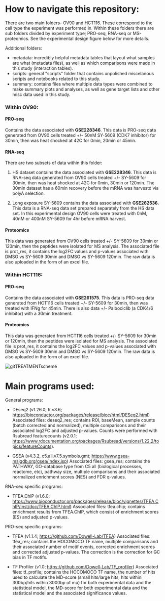 # How to navigate this repository: #
There are two main folders- OV90 and HCT116. These correspond to the cell type the experiment was performed in.
Within these folders there are sub folders divided by experiment type; PRO-seq, RNA-seq or MS-proteomics. See the experimental design figure below for more details.

Additional folders:
- metadata: incredibly helpful metadata tables that layout what samples are what (metadata files), as well as which comparisons were made in this study (interaction tables).
- scripts: general "scripts" folder that contains unpolished miscelanous scripts and notebooks related to this study.
- summary: contains files where multiple data types were combined to make summary plots and analyses, as well as gene target lists and other misc data used in this study.

### Within OV90: ###
#### PRO-seq ####
Contains the data associated with **GSE228346**.
This data is PRO-seq data generated from OV90 cells treated +/- 50nM SY-5609 (CDK7 inhibitor) for 30min, then was heat shocked at 42C for 0min, 20min or 45min.

#### RNA-seq ####
There are two subsets of data within this folder:
1) HS dataset contains the data associated with **GSE228346**.
This data is RNA-seq data generated from OV90 cells treated +/- SY-5609 for 30min, then was heat shocked at 42C for 0min, 30min or 120min. The 30min dataset has a 60min recovery before the mRNA was harvestd via polyA selection.

2) Long exposure SY-5609 contains the data associated with **GSE262536**.
This data is a RNA-seq data set prepared separately from the HS data set. In this experimental design OV90 cells were treated with 0nM, 40nM or 400nM SY-5609 for 4hr before mRNA harvest.

#### Proteomics ####
This data was generated from OV90 cells treated +/- SY-5609 for 30min or 120min, then the peptides were isolated for MS analysis.
The associated file is prot_res, it contains the log2FC values and p-values associated with DMSO vs SY-5609 30min and DMSO vs SY-5609 120min.
The raw data is also uploaded in the form of an excel file.

### Within HCT116: ###
#### PRO-seq ####
Contains the data associated with **GSE261575**.
This data is PRO-seq data generated from HCT116 cells treated +/- SY-5609 for 30min, then was treated with IFNg for 45min.
There is also data +/- Palbociclib (a CDK4/6 inhibitor) with a 30min treatment.

#### Proteomics ####
This data was generated from HCT116 cells treated +/- SY-5609 for 30min or 120min, then the peptides were isolated for MS analysis.
The associated file is prot_res, it contains the log2FC values and p-values associated with DMSO vs SY-5609 30min and DMSO vs SY-5609 120min.
The raw data is also uploaded in the form of an excel file.

![gitTREATMENTscheme](https://github.com/Dowell-Lab/CDK7_inhibition/assets/48491008/b2f2ba94-8fc8-4a1c-9e66-852c1c99e971)

# Main programs used: #
General programs:
- DEseq2 (v1.26.0, R v3.6; https://bioconductor.org/packages/release/bioc/html/DESeq2.html)
Associated files: deseq2_res; contains ROI, baseMean, sample counts (batch corrected and normalized), multiple comparisons and their associated log2FC and adjusted p-values.
Counts were performed with Rsubread featurecounts (v2.0.1; https://www.rdocumentation.org/packages/Rsubread/versions/1.22.2/topics/featureCounts).
 
- GSEA (v4.3.2, c5.all.v7.5.symbols.gmt; https://www.gsea-msigdb.org/gsea/index.jsp)
Associated files: gsea_res; contains the PATHWAY, GO-database type from C5 all (biological processes, reactome, etc), pathway size, multiple comparisons and their associated normalized enrichment scores (NES) and FDR q-values.

RNA-seq specific programs:
- TFEA.ChIP (v1.6.0; https://www.bioconductor.org/packages/release/bioc/vignettes/TFEA.ChIP/inst/doc/TFEA.ChIP.html)
Associated files: tfea.chip; contains enrichment results from TFEA.ChIP, which consist of enrichment scores (ES) and adjusted p-values.

PRO-seq specific programs:
- TFEA (v1.1.4; https://github.com/Dowell-Lab/TFEA)
Associated files: tfea_res; contains the HOCOMOCO TF name,  multiple comparisons and their associated number of motif events, corrected enrichment scores and corrected adjusted p-values. The correction is the correction for GC bias in TF motifs.

- TF Profiler (v1.0; https://github.com/Dowell-Lab/TF_profiler)
Associated files: tf_profile; contains the HOCOMOCO TF name, the number of hits used to calculate the MD-score (small hits/large hits; hits within 300bp/hits within 3000bp of mu) for both experimental data and the statistical model, the MD-score for both experimental data and the statistical model and the associated significance values.



